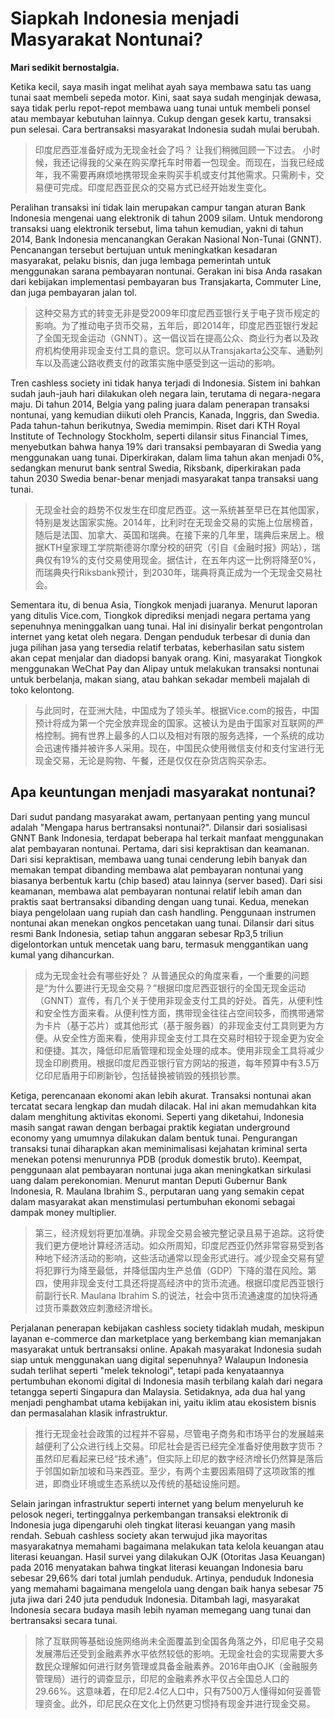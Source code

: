 # Siapkah Indonesia menjadi Masyarakat Nontunai?

**Mari sedikit bernostalgia.**

Ketika kecil, saya masih ingat melihat ayah saya membawa satu tas uang tunai saat membeli sepeda motor. Kini, saat saya sudah menginjak dewasa, saya tidak perlu repot-repot membawa uang tunai untuk membeli ponsel atau membayar kebutuhan lainnya. Cukup dengan gesek kartu, transaksi pun selesai. Cara bertransaksi masyarakat Indonesia sudah mulai berubah.

> 印度尼西亚准备好成为无现金社会了吗？
> 让我们稍微回顾一下过去。
> 小时候，我还记得我的父亲在购买摩托车时带着一包现金。而现在，当我已经成年，我不需要再麻烦地携带现金来购买手机或支付其他需求。只需刷卡，交易便可完成。印度尼西亚民众的交易方式已经开始发生变化。

Peralihan transaksi ini tidak lain merupakan campur tangan aturan Bank Indonesia mengenai uang elektronik di tahun 2009 silam. Untuk mendorong transaksi uang elektronik tersebut, lima tahun kemudian, yakni di tahun 2014, Bank Indonesia mencanangkan Gerakan Nasional Non-Tunai (GNNT). Pencanangan tersebut bertujuan untuk meningkatkan kesadaran masyarakat, pelaku bisnis, dan juga lembaga pemerintah untuk menggunakan sarana pembayaran nontunai. Gerakan ini bisa Anda rasakan dari kebijakan implementasi pembayaran bus Transjakarta, Commuter Line, dan juga pembayaran jalan tol.

> 这种交易方式的转变无非是受2009年印度尼西亚银行关于电子货币规定的影响。为了推动电子货币交易，五年后，即2014年，印度尼西亚银行发起了全国无现金运动（GNNT）。这一倡议旨在提高公众、商业行为者以及政府机构使用非现金支付工具的意识。您可以从Transjakarta公交车、通勤列车以及高速公路收费支付的政策实施中感受到这一运动的影响。

Tren cashless society ini tidak hanya terjadi di Indonesia. Sistem ini bahkan sudah jauh-jauh hari dilakukan oleh negara lain, terutama di negara-negara maju. Di tahun 2014, Belgia yang paling juara dalam penerapan transaksi nontunai, yang kemudian diikuti oleh Prancis, Kanada, Inggris, dan Swedia. Pada tahun-tahun berikutnya, Swedia memimpin. Riset dari KTH Royal Institute of Technology Stockholm, seperti dilansir situs Financial Times, menyebutkan bahwa hanya 19% dari transaksi pembayaran di Swedia yang menggunakan uang tunai. Diperkirakan, dalam lima tahun akan menjadi 0%, sedangkan menurut bank sentral Swedia, Riksbank, diperkirakan pada tahun 2030 Swedia benar-benar menjadi masyarakat tanpa transaksi uang tunai.

> 无现金社会的趋势不仅发生在印度尼西亚。这一系统甚至早已在其他国家，特别是发达国家实施。2014年，比利时在无现金交易的实施上位居榜首，随后是法国、加拿大、英国和瑞典。在接下来的几年里，瑞典后来居上。根据KTH皇家理工学院斯德哥尔摩分校的研究（引自《金融时报》网站），瑞典仅有19%的支付交易使用现金。据估计，在五年内这一比例将降至0%，而瑞典央行Riksbank预计，到2030年，瑞典将真正成为一个无现金交易社会。

Sementara itu, di benua Asia, Tiongkok menjadi juaranya. Menurut laporan yang ditulis Vice.com, Tiongkok diprediksi menjadi negara pertama yang sepenuhnya meninggalkan uang tunai. Hal ini disinyalir berkat pengontrolan internet yang ketat oleh negara. Dengan penduduk terbesar di dunia dan juga pilihan jasa yang tersedia relatif terbatas, keberhasilan satu sistem akan cepat menjalar dan diadopsi banyak orang. Kini, masyarakat Tiongkok menggunakan WeChat Pay dan Alipay untuk melakukan transaksi nontunai untuk berbelanja, makan siang, atau bahkan sekadar membeli majalah di toko kelontong.

> 与此同时，在亚洲大陆，中国成为了领头羊。根据Vice.com的报告，中国预计将成为第一个完全放弃现金的国家。这被认为是由于国家对互联网的严格控制。拥有世界上最多的人口以及相对有限的服务选择，一个系统的成功会迅速传播并被许多人采用。现在，中国民众使用微信支付和支付宝进行无现金交易，无论是购物、午餐，还是仅仅在杂货店购买杂志。

## Apa keuntungan menjadi masyarakat nontunai?

Dari sudut pandang masyarakat awam, pertanyaan penting yang muncul adalah "Mengapa harus bertransaksi nontunai?". Dilansir dari sosialisasi GNNT Bank Indonesia, terdapat beberapa hal terkait manfaat menggunakan alat pembayaran nontunai. Pertama, dari sisi kepraktisan dan keamanan. Dari sisi kepraktisan, membawa uang tunai cenderung lebih banyak dan memakan tempat dibanding membawa alat pembayaran nontunai yang biasanya berbentuk kartu (chip based) atau lainnya (server based). Dari sisi keamanan, membawa alat pembayaran nontunai relatif lebih aman dan praktis saat bertransaksi dibanding dengan uang tunai. Kedua, menekan biaya pengelolaan uang rupiah dan cash handling. Penggunaan instrumen nontunai akan menekan ongkos pencetakan uang tunai. Dilansir dari situs resmi Bank Indonesia, setiap tahun anggaran sebesar Rp3,5 triliun digelontorkan untuk mencetak uang baru, termasuk menggantikan uang kumal yang dihancurkan.

> 成为无现金社会有哪些好处？
> 从普通民众的角度来看，一个重要的问题是“为什么要进行无现金交易？”根据印度尼西亚银行的全国无现金运动（GNNT）宣传，有几个关于使用非现金支付工具的好处。首先，从便利性和安全性方面来看。从便利性方面，携带现金往往占空间较多，而携带通常为卡片（基于芯片）或其他形式（基于服务器）的非现金支付工具则更为方便。从安全性方面来看，使用非现金支付工具在交易时相较于现金更为安全和便捷。其次，降低印尼盾管理和现金处理的成本。使用非现金工具将减少现金印刷费用。根据印度尼西亚银行官方网站的报道，每年预算中有3.5万亿印尼盾用于印刷新钞，包括替换被销毁的残损钞票。

Ketiga, perencanaan ekonomi akan lebih akurat. Transaksi nontunai akan tercatat secara lengkap dan mudah dilacak. Hal ini akan memudahkan kita dalam menghitung aktivitas ekonomi. Seperti yang diketahui, Indonesia masih sangat rawan dengan berbagai praktik kegiatan underground economy yang umumnya dilakukan dalam bentuk tunai. Pengurangan transaksi tunai diharapkan akan meminimalisasi kejahatan kriminal serta menekan potensi menurunnya PDB (produk domestik bruto). Keempat, penggunaan alat pembayaran nontunai juga akan meningkatkan sirkulasi uang dalam perekonomian. Menurut mantan Deputi Gubernur Bank Indonesia, R. Maulana Ibrahim S., perputaran uang yang semakin cepat dalam masyarakat akan menstimulasi pertumbuhan ekonomi sebagai dampak money multiplier.

> 第三，经济规划将更加准确。非现金交易会被完整记录且易于追踪。这将使我们更方便地计算经济活动。如众所周知，印度尼西亚仍然非常容易受到各种地下经济活动的影响，这些活动通常以现金形式进行。减少现金交易有望将犯罪行为降至最低，并降低国内生产总值（GDP）下降的潜在风险。第四，使用非现金支付工具还将提高经济中的货币流通。根据印度尼西亚银行前副行长R. Maulana Ibrahim S.的说法，社会中货币流通速度的加快将通过货币乘数效应刺激经济增长。

Perjalanan penerapan kebijakan cashless society tidaklah mudah, meskipun layanan e-commerce dan marketplace yang berkembang kian memanjakan masyarakat untuk bertransaksi online. Apakah masyarakat Indonesia sudah siap untuk menggunakan uang digital sepenuhnya? Walaupun Indonesia sudah terlihat seperti "melek teknologi", tetapi pada kenyataannya pertumbuhan ekonomi digital di Indonesia masih terbilang kalah dari negara tetangga seperti Singapura dan Malaysia. Setidaknya, ada dua hal yang menjadi penghambat utama kebijakan ini, yaitu iklim atau ekosistem bisnis dan permasalahan klasik infrastruktur.

> 推行无现金社会政策的过程并不容易，尽管电子商务和市场平台的发展越来越便利了公众进行线上交易。印尼社会是否已经完全准备好使用数字货币？虽然印尼看起来已经“技术通”，但实际上印尼的数字经济增长仍然算是落后于邻国如新加坡和马来西亚。至少，有两个主要因素阻碍了这项政策的推进，即商业环境或生态系统以及传统的基础设施问题。

Selain jaringan infrastruktur seperti internet yang belum menyeluruh ke pelosok negeri, tertinggalnya perkembangan transaksi elektronik di Indonesia juga dipengaruhi oleh tingkat literasi keuangan yang masih rendah. Sebuah cashless society akan terwujud jika mayoritas masyarakatnya memahami bagaimana melakukan tata kelola keuangan atau literasi keuangan. Hasil survei yang dilakukan OJK (Otoritas Jasa Keuangan) pada 2016 menyatakan bahwa tingkat literasi keuangan Indonesia baru sebesar 29,66% dari total jumlah penduduk. Artinya, penduduk Indonesia yang memahami bagaimana mengelola uang dengan baik hanya sebesar 75 juta jiwa dari 240 juta penduduk Indonesia. Ditambah lagi, masyarakat Indonesia secara budaya masih lebih nyaman memegang uang tunai dan bertransaksi secara tunai.

> 除了互联网等基础设施网络尚未全面覆盖到全国各角落之外，印尼电子交易发展滞后还受到金融素养水平依然较低的影响。无现金社会的实现需要大多数民众理解如何进行财务管理或具备金融素养。2016年由OJK（金融服务管理局）进行的调查显示，印尼的金融素养水平仅占全国总人口的29.66%。这意味着，在印尼2.4亿人口中，只有7500万人懂得如何妥善管理资金。此外，印尼民众在文化上仍然更习惯持有现金并进行现金交易。